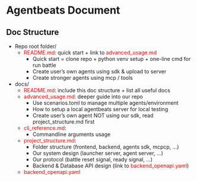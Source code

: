 # Agentbeats Document

## Doc Structure

- Repo root folder/
  - <font color="red">README.md</font>: quick start + link to <font color="red">advanced_usage.md</font>
    - Quick start = clone repo + python venv setup + one-line cmd for run battle
    - Create user’s own agents using sdk & upload to server
    - Create stronger agents using mcp / tools
- docs/
  - <font color="red">README.md</font>: include this doc structure + list all useful docs
  - <font color="red">advanced_usage.md</font>: deeper guide into our repo
    - Use scenarios.toml to manage multiple agents/environment
    - How to setup a local agentbeats server for local testing
    - Create user’s own agent NOT using our sdk, read project_structure.md first
  - <font color="red">cli_reference.md</font>:
    - Commandline arguments usage
  - <font color="red">project_structure.md</font>:
    - Folder structure (frontend, backend, agents sdk, mcpcp, ...)
    - Our system design (launcher server, agent server, ...)
    - Our protocol (battle reset signal, ready signal, ...)
    - Backend & Database API design (link to <font color=red>backend_openapi.yaml</font>)
  - <font color=red>backend_openapi.yaml</font>

